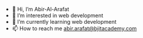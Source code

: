 - 👋 Hi, I’m Abir-Al-Arafat
- 👀 I’m interested in web development
- 🌱 I’m currently learning web development
- 📫 How to reach me abir.arafat@bjitacademy.com

<!---
abir-bjit/abir-bjit is a ✨ special ✨ repository because its `README.md` (this file) appears on your GitHub profile.
You can click the Preview link to take a look at your changes.
--->

